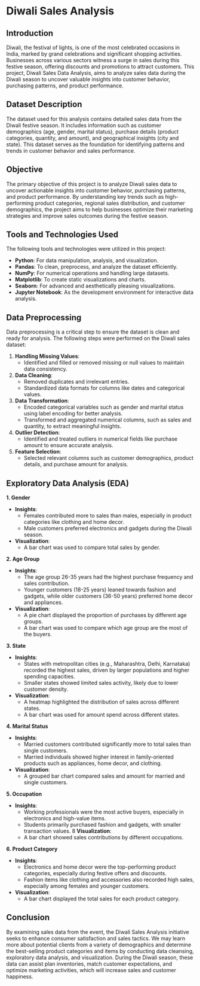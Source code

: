 # Diwali Sales Analysis

## Introduction
Diwali, the festival of lights, is one of the most celebrated occasions in India, marked by grand celebrations and significant shopping activities. Businesses across various sectors witness a surge in sales during this festive season, offering discounts and promotions to attract customers. This project, Diwali Sales Data Analysis, aims to analyze sales data during the Diwali season to uncover valuable insights into customer behavior, purchasing patterns, and product performance.

## Dataset Description
The dataset used for this analysis contains detailed sales data from the Diwali festive season. It includes information such as customer demographics (age, gender, marital status), purchase details (product categories, quantity, and amount), and geographical insights (city and state). This dataset serves as the foundation for identifying patterns and trends in customer behavior and sales performance.

## Objective
The primary objective of this project is to analyze Diwali sales data to uncover actionable insights into customer behavior, purchasing patterns, and product performance. By understanding key trends such as high-performing product categories, regional sales distribution, and customer demographics, the project aims to help businesses optimize their marketing strategies and improve sales outcomes during the festive season.

## Tools and Technologies Used
The following tools and technologies were utilized in this project:
* **Python**: For data manipulation, analysis, and visualization.
* **Pandas**: To clean, preprocess, and analyze the dataset efficiently.
* **NumPy**: For numerical operations and handling large datasets.
* **Matplotlib**: To create static visualizations and charts.
* **Seaborn**: For advanced and aesthetically pleasing visualizations.
* **Jupyter Notebook**: As the development environment for interactive data analysis.

## Data Preprocessing
Data preprocessing is a critical step to ensure the dataset is clean and ready for analysis. The following steps were performed on the Diwali sales dataset:
1. **Handling Missing Values**:
   * Identified and filled or removed missing or null values to maintain data consistency.
2. **Data Cleaning**:
   * Removed duplicates and irrelevant entries.
   * Standardized data formats for columns like dates and categorical values.
3. **Data Transformation**:
   * Encoded categorical variables such as gender and marital status using label encoding for better analysis.
   * Transformed and aggregated numerical columns, such as sales and quantity, to extract meaningful insights.
4. **Outlier Detection**:
   * Identified and treated outliers in numerical fields like purchase amount to ensure accurate analysis.
5. **Feature Selection**:
   * Selected relevant columns such as customer demographics, product details, and purchase amount for analysis.

## Exploratory Data Analysis (EDA)
**1. Gender**
* **Insights**:
  * Females contributed more to sales than males, especially in product categories like clothing and home decor.
  * Male customers preferred electronics and gadgets during the Diwali season.
* **Visualization**:
  * A bar chart was used to compare total sales by gender.

**2. Age Group**
* **Insights**:
  * The age group 26-35 years had the highest purchase frequency and sales contribution.
  * Younger customers (18-25 years) leaned towards fashion and gadgets, while older customers (36-50 years) preferred home decor and appliances.
* **Visualization**:
  * A pie chart displayed the proportion of purchases by different age groups.
  * A bar chart was used to compare which age group are the most of the buyers.
 
**3. State**
* **Insights**:
  * States with metropolitan cities (e.g., Maharashtra, Delhi, Karnataka) recorded the highest sales, driven by larger populations and higher spending capacities.
  * Smaller states showed limited sales activity, likely due to lower customer density.
* **Visualization**:
  * A heatmap highlighted the distribution of sales across different states.
  * A bar chart was used for amount spend across different states.

**4. Marital Status**
* **Insights**:
  * Married customers contributed significantly more to total sales than single customers.
  * Married individuals showed higher interest in family-oriented products such as appliances, home decor, and clothing.
* **Visualization**:
  * A grouped bar chart compared sales and amount for married and single customers.

**5. Occupation**
* **Insights**:
  * Working professionals were the most active buyers, especially in electronics and high-value items.
  * Students primarily purchased fashion and gadgets, with smaller transaction values.
8 **Visualization**:
  * A bar chart showed sales contributions by different occupations.

**6. Product Category**
* **Insights**:
  * Electronics and home decor were the top-performing product categories, especially during festive offers and discounts.
  * Fashion items like clothing and accessories also recorded high sales, especially among females and younger customers.
* **Visualization**:
  * A bar chart displayed the total sales for each product category.

## Conclusion
By examining sales data from the event, the Diwali Sales Analysis initiative seeks to enhance consumer satisfaction and sales tactics. We may learn more about potential clients from a variety of demographics and determine the best-selling product categories and items by conducting data cleansing, exploratory data analysis, and visualization. During the Diwali season, these data can assist plan inventories, match customer expectations, and optimize marketing activities, which will increase sales and customer happiness.
